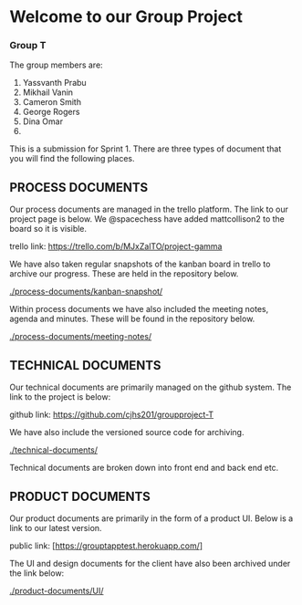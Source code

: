 # Welcome to our Group Project

### Group T

The group members are:

1. Yassvanth Prabu
2. Mikhail Vanin
3. Cameron Smith
4. George Rogers
5. Dina Omar
6.

This is a submission for Sprint 1. There are three types of document that you will find the following places.

## PROCESS DOCUMENTS

Our process documents are managed in the trello platform. The link to our project page is below. We @spacechess have added mattcollison2 to the board so it is visible.

trello link: https://trello.com/b/MJxZalTO/project-gamma

We have also taken regular snapshots of the kanban board in trello to archive our progress. These are held in the repository below.

[./process-documents/kanban-snapshot/](./process-documents/kanban-snapshot/)

Within process documents we have also included the meeting notes, agenda and minutes. These will be found in the repository below.

[./process-documents/meeting-notes/](./process-documents/meeting-notes/)

## TECHNICAL DOCUMENTS

Our technical documents are primarily managed on the github system. The link to the project is below:

github link: https://github.com/cjhs201/groupproject-T

We have also include the versioned source code for archiving.

[./technical-documents/](./technical-documents/)

Technical documents are broken down into front end and back end etc.

## PRODUCT DOCUMENTS

Our product documents are primarily in the form of a product UI. Below is a link to our latest version.

public link: [https://grouptapptest.herokuapp.com/]

The UI and design documents for the client have also been archived under the link below:

[./product-documents/UI/](./product-documents/UI/)
